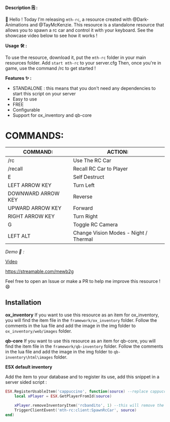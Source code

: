 **Description :spiral_notepad:  :** 

:wave:  Hello ! Today I'm releasing `mth-rc`, a resource created with @Dark-Animations and @TayMcKenzie. This resource is a standalone resource that allows you to spawn a rc car and control it with your keyboard. See the showcase video below to see how it works !

**Usage :hammer_and_wrench: :**

To use the resource, download it, put the `mth-rc` folder in your main resources folder.
Add `start mth-rc` to your server.cfg
Then, once you're in game, use the command /rc to get started !

**Features :sparkles: :**
* STANDALONE : this means that you don't need any dependencies to start this script on your server
* Easy to use
* FREE
* Configurable
* Support for ox_inventory and qb-core

# COMMANDS:

|COMMAND: | ACTION:|
|---|---|
| /rc | Use The RC Car |
| /recall | Recall RC Car to Player |
| E | Self Destruct |
| LEFT ARROW KEY | Turn Left |
| DOWNWARD ARROW KEY | Reverse |
| UPWARD ARROW KEY | Forward |
| RIGHT ARROW KEY | Turn Right |
| G | Toggle RC Camera |
| LEFT ALT | Change Vision Modes - Night / Thermal |


*Demo :eyes:  :*

[Video](https://streamable.com/mewb2g)

https://streamable.com/mewb2g

Feel free to open an Issue or make a PR to help me improve this resource ! :smile:


## Installation

**ox_inventory**
If you want to use this resource as an item for ox_inventory, you will find the item file in the `framework/ox_inventory` folder.
Follow the comments in the lua file and add the image in the img folder to `ox_inventory/web/images` folder.

**qb-core**
If you want to use this resource as an item for qb-core, you will find the item file in the `framework/qb-inventory` folder.
Follow the comments in the lua file and add the image in the img folder to `qb-inventory\html\images` folder.

**ESX default inventory**

Add the item to your database and to register its use, add this snippet in a server sided script : 


```lua
ESX.RegisterUsableItem('cappuccino', function(source) --replace cappuccino for your id of the item which you add to the database
    local xPlayer = ESX.GetPlayerFromId(source)
    
    xPlayer.removeInventoryItem('rcbandito', 1) --this will remove the item after the use
    TriggerClientEvent('mth-rc:client:SpawnRcCar', source)
end)
```